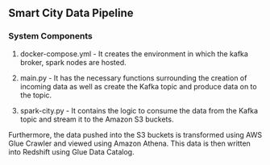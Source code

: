 ## Smart City Data Pipeline

### System Components

1. docker-compose.yml - It creates the environment in which the kafka broker, spark nodes are hosted.

2. main.py - It has the necessary functions surrounding the creation of incoming data as well as create the Kafka topic and produce data on to the topic.

3. spark-city.py - It contains the logic to consume the data from the Kafka topic and stream it to the Amazon S3 buckets.

Furthermore, the data pushed into the S3 buckets is transformed using AWS Glue Crawler and viewed using Amazon Athena. This data is then written into Redshift using Glue Data Catalog.
